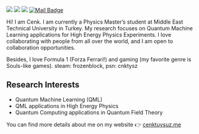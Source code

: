 [![](https://img.shields.io/badge/Twitter-%231DA1F2.svg?&style=?style=plastic&logo=appveyor&logo=twitter&logoColor=white)](https://twitter.com/cenk_tuysuz)
[![](https://img.shields.io/badge/Google%20Scholar-%2312100E.svg?&style=?style=plastic&logo=appveyor&logo=google-scholar&logoColor=white)](https://scholar.google.com.tr/citations?user=NSEK9ssAAAAJ&hl=en)
[![](https://img.shields.io/badge/LinkedIn-%230077B5.svg?&style=?style=plastic&logo=appveyor&logo=linkedin&logoColor=white)](https://www.linkedin.com/in/cenk-tuysuz/)
[![Mail Badge](https://img.shields.io/badge/Contact%20Me-c14438?style=?style=plastic&logo=appveyor&logo=gmail&logoColor=white&link=mailto:cenktuysuz@gmail.com)](mailto:cenktuysuz@gmail.com)

Hi! I am Cenk. I am currently a Physics Master’s student at Middle East Technical University in Turkey. My research focuses on Quantum Machine Learning applications for High Energy Physics Experiments. I love collaborating with people from all over the world, and I am open to collaboration opportunities.

Besides, I love Formula 1 (Forza Ferrari!) and gaming (my favorite genre is Souls-like games). steam: frozenblock, psn: cnktysz

## Research Interests

* Quantum Machine Learning (QML)
* QML applications in High Energy Physics
* Quantum Computing applications in Quantum Field Theory

You can find more details about me on my website 👉 [cenktuysuz.me](cenktuysuz.me)


